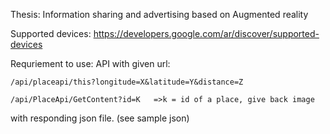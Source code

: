 Thesis: Information sharing and advertising based on Augmented reality

Supported devices: 
https://developers.google.com/ar/discover/supported-devices

Requriement to use:
API with given url:

	/api/placeapi/this?longitude=X&latitude=Y&distance=Z
	
	/api/PlaceApi/GetContent?id=K   =>k = id of a place, give back image 
	
with responding json file. (see sample json)
